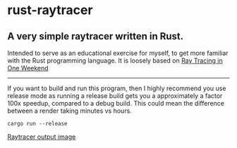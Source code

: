 # rust-raytracer

## A very simple raytracer written in Rust. 

Intended to serve as an educational exercise for myself, to get more familiar with the Rust programming language.
It is loosely based on [Ray Tracing in One Weekend](https://github.com/petershirley/raytracinginoneweekend)

---

If you want to build and run this program, then I highly recommend you use release mode as running a release build gets you a approximately a factor 100x speedup, compared to a debug build. This could mean the difference between a render taking minutes vs hours.

`cargo run --release`

[Raytracer output image](output.png)